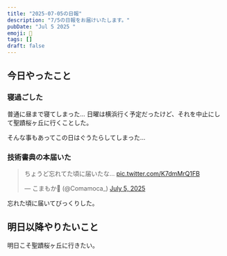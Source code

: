 ```yaml
---
title: "2025-07-05の日報"
description: "7/5の日報をお届けいたします。"
pubDate: "Jul 5 2025 "
emoji: 🦊
tags: []
draft: false
---
```


## 今日やったこと

### 寝過ごした

普通に昼まで寝てしまった...
日曜は横浜行く予定だったけど、それを中止にして聖蹟桜ヶ丘に行くことした。

そんな事もあってこの日はぐうたらしてしまった...

### 技術書典の本届いた

<blockquote class="twitter-tweet"><p lang="ja" dir="ltr">ちょうど忘れてた頃に届いたな… <a href="https://t.co/K7dmMrQ1FB">pic.twitter.com/K7dmMrQ1FB</a></p>&mdash; こまもか🦊 (@Comamoca_) <a href="https://twitter.com/Comamoca_/status/1941357580112261286?ref_src=twsrc%5Etfw">July 5, 2025</a></blockquote> <script async src="https://platform.twitter.com/widgets.js" charset="utf-8"></script>

忘れた頃に届いてびっくりした。

## 明日以降やりたいこと

明日こそ聖蹟桜ヶ丘に行きたい。
